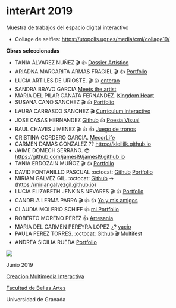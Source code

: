 # interArt 2019

Muestra de trabajos del espacio digital interactivo 

- Collage de selfies: https://utopolis.ugr.es/media/cmi/collage19/

**Obras seleccionadas**

- TANIA ÁLVAREZ NUÑEZ :clapper: :+1: [Dossier Artístico](https://taniaalvarez.github.io)
- ARIADNA MARGARITA ARMAS FRAGIEL :clapper: :+1: [Portfolio](https://ariaadna.github.io/Portfolio.html)
- LUCIA ARTILES DE URIOSTE. :clapper: :+1: [enterao](https://github.com/luciaartiles/luciaartiles.github.io)
- SANDRA BRAVO GARCIA [Meets the artist](https://github.com/Tremenduskah/tremenduskah.github.io)
- MARIA DEL PILAR CANATA FERNANDEZ. [Kingdom Heart](https://github.com/Evangelineart/Evangelineart.github.io)
- SUSANA CANO SANCHEZ :clapper: :+1: [Portfolio](https://susankno.github.io) 
- LAURA CARRASCO SANCHEZ :clapper: [Curriculum interactivo](https://github.com/laliver/laliver.github.io)
- JOSE CASAS HERNANDEZ [Github](https://github.com/jasecosas/jasecosas.github.io) :+1: [Poesía Visual](https://jasecosas.github.io/) 
- RAUL CHAVES JIMENEZ :clapper: :+1: :+1:  [Juego de tronos](https://github.com/raulchaves/raulchaves.github.io)
- CRISTINA CORDERO GARCIA. [MecorLife](https://github.com/orezero18/orezero18.github.io)
- CARMEN DAMAS GONZALEZ ?? https://kleililk.github.io 
- JAIME DOMECH SERRANO. :flushed:  https://github.com/jamesl9/jamesl9.github.io
- TANIA ERDOZAIN MUÑOZ :clapper: :+1: [Portfolio](https://taniaerdozain.github.io)
- DAVID FONTANILLO PASCUAL :octocat: [Github](https://github.com/fontichu/fontichu.github.io) [Portfolio](https://fontichu.github.io) 
- MIRIAM GALVEZ GIL.  :octocat:  [Github](https://github.com/miriangalvezgil/miriangalvezgil.github.io) -> (https://miriangalvezgil.github.io)
- LUCIA ELIZABETH JENKINS NEVARES :clapper: :+1: [Portfolio](https://luciaajenkins.github.io/proyectofinal.html)
- CANDELA LERMA PARRA :clapper: :+1: :+1: [Yo y mis amigos](https://candelalermaparra.github.io)
- CLAUDIA MOLERIO SCHIFF  :+1: [mi Portfolio](https://github.com/Claumschiff/Claumschiff.github.io)
- ROBERTO MORENO PEREZ :+1: [Artesania](https://github.com/robertmorenoartist/robertmorenoartist.github.io)
- MARIA DEL CARMEN PEREYRA LOPEZ ¿? [vacio](https://carmenplop.github.io) 
- PAULA PEREZ TORRES. :octocat: [Github](https://github.com/paulapereztorres/paulapereztorres.github.io) :clapper:  [Multifest](https://paulapereztorres.github.io)
- ANDREA SICILIA RUEDA [Portfolio](https://andreasicilia.github.io)



![](https://upload.wikimedia.org/wikipedia/commons/thumb/6/62/CC-BY-SA-Andere_Wikis_%28v%29.svg/200px-CC-BY-SA-Andere_Wikis_%28v%29.svg.png)

Junio 2019 

[Creacion Multimedia Interactiva](http://utopolis.ugr.es/cmi)

[Facultad de Bellas Artes](http://bellasartes.ugr.es)

Universidad de Granada
